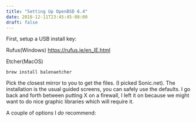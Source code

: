 ```yaml
---
title: "Setting Up OpenBSD 6.4"
date: 2018-12-11T23:45:45-08:00
draft: false
---
```

First, setup a USB install key:

Rufus(Windows)
https://rufus.ie/en_IE.html

Etcher(MacOS)
```
brew install balenaetcher
```

Pick the closest mirror to you to get the files. (I picked Sonic.net).
The installation is the usual guided screens, you can safely use the defaults.
I go back and forth between putting X on a firewall, I left it on because
we might want to do nice graphic libraries which will require it.

A couple of options I *do* recommend:
